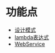 # 功能点
* [设计模式](src/main/java/com/winjean/design_pattern/README.MD)
* [lambda表达式](src/main/java/com/winjean/lambda/lambda.md)
* [WebService](src/main/java/com/winjean/webservice/webservice.md)